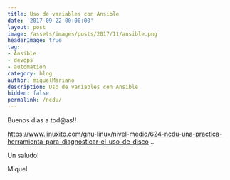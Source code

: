 ```yaml
---
title: Uso de variables con Ansible
date: '2017-09-22 00:00:00'
layout: post
image: /assets/images/posts/2017/11/ansible.png
headerImage: true
tag:
- Ansible
- devops
- automation
category: blog
author: miquelMariano
description: Uso de variables con Ansible
hidden: false
permalink: /ncdu/
---
```


Buenos dias a tod@as!!

https://www.linuxito.com/gnu-linux/nivel-medio/624-ncdu-una-practica-herramienta-para-diagnosticar-el-uso-de-disco
..


Un saludo!

Miquel.


